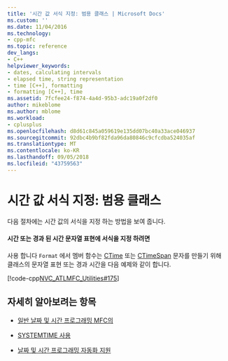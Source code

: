 ```yaml
---
title: '시간 값 서식 지정: 범용 클래스 | Microsoft Docs'
ms.custom: ''
ms.date: 11/04/2016
ms.technology:
- cpp-mfc
ms.topic: reference
dev_langs:
- C++
helpviewer_keywords:
- dates, calculating intervals
- elapsed time, string representation
- time [C++], formatting
- formatting [C++], time
ms.assetid: 7fcfee24-f874-4a4d-95b3-adc19a0f2df0
author: mikeblome
ms.author: mblome
ms.workload:
- cplusplus
ms.openlocfilehash: d8d61c845a059619e135dd07bc40a33ace046937
ms.sourcegitcommit: 92dbc4b9bf82fda96da80846c9cfcdba524035af
ms.translationtype: MT
ms.contentlocale: ko-KR
ms.lasthandoff: 09/05/2018
ms.locfileid: "43759563"
---
```

# <a name="formatting-time-values-general-purpose-classes"></a>시간 값 서식 지정: 범용 클래스

다음 절차에는 시간 값의 서식을 지정 하는 방법을 보여 줍니다.

#### <a name="to-format-a-string-representation-of-a-time-or-elapsed-time"></a>시간 또는 경과 된 시간 문자열 표현에 서식을 지정 하려면

사용 합니다 `Format` 에서 멤버 함수는 [CTime](../atl-mfc-shared/reference/ctime-class.md) 또는 [CTimeSpan](../atl-mfc-shared/reference/ctimespan-class.md) 문자를 만들기 위해 클래스의 문자열 표현 또는 경과 시간을 다음 예제와 같이 합니다.

   [!code-cpp[NVC_ATLMFC_Utilities#175](../atl-mfc-shared/codesnippet/cpp/formatting-time-values-general-purpose-classes_1.cpp)]

## <a name="what-do-you-want-to-know-more-about"></a>자세히 알아보려는 항목

- [일반 날짜 및 시간 프로그래밍 MFC의](../atl-mfc-shared/date-and-time.md)

- [SYSTEMTIME 사용](../atl-mfc-shared/date-and-time-systemtime-support.md)

- [날짜 및 시간 프로그래밍 자동화 지원](../atl-mfc-shared/date-and-time-automation-support.md)

